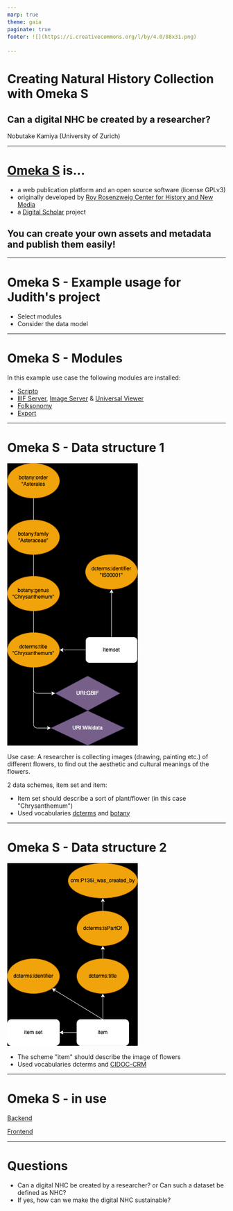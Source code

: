 ```yaml
---
marp: true
theme: gaia
paginate: true
footer: ![](https://i.creativecommons.org/l/by/4.0/88x31.png)

---
```


# **Creating Natural History Collection with Omeka S**
## Can a digital NHC be created by a researcher? 

Nobutake Kamiya (University of Zurich)

---

# [Omeka S](https://omeka.org/s/) is...

- a web publication platform and an open source software (license GPLv3)
- originally developed by [Roy Rosenzweig Center for History and New Media](https://rrchnm.org/)
- a [Digital Scholar](https://digitalscholar.org/) project

## You can create your own assets and metadata and publish them easily!

---

# Omeka S - Example usage for Judith's project

- Select modules 
- Consider the data model

---

# Omeka S - Modules
In this example use case the following modules are installed:

- [Scripto](https://omeka.org/s/modules/Scripto)
- [IIIF Server](https://omeka.org/s/modules/IiifServer/), [Image Server](https://omeka.org/s/modules/ImageServer/) & [Universal Viewer](https://omeka.org/s/modules/UniversalViewer/)
- [Folksonomy](https://omeka.org/s/modules/Folksonomy/)
- [Export](https://omeka.org/s/modules/Export/)

---

# Omeka S - Data structure 1
![bg left:25%](itemset.png)

Use case: A researcher is collecting images (drawing, painting etc.) of different flowers, to find out the aesthetic and cultural meanings of the flowers. 

2 data schemes, item set and item:
- Item set should describe a sort of plant/flower (in this case "Chrysanthemum")
- Used vocabularies [dcterms](https://www.dublincore.org/specifications/dublin-core/dcmi-terms/) and [botany](https://ontologi.es/biol/botany#complex)


---

# Omeka S - Data structure 2
![bg left:40%](item.png)

- The scheme "item" should describe the image of flowers
- Used vocabularies dcterms and [CIDOC-CRM](https://cidoc-crm.org/)

---

# Omeka S - in use

[Backend](https://imageserver.j-images.ch/omeka-s/admin)

[Frontend](https://imageserver.j-images.ch/omeka-s/s/home/page/about)

---

# Questions

- Can a digital NHC be created by a researcher? or Can such a dataset be defined as NHC?
- If yes, how can we make the digital NHC sustainable?























